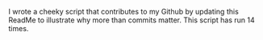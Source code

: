 I wrote a cheeky script that contributes to my Github by updating this ReadMe to illustrate why more than commits matter. This script has run 14 times.